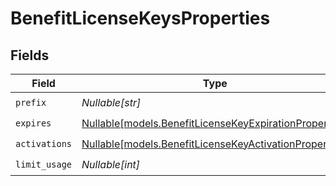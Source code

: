 # BenefitLicenseKeysProperties


## Fields

| Field                                                                                                        | Type                                                                                                         | Required                                                                                                     | Description                                                                                                  |
| ------------------------------------------------------------------------------------------------------------ | ------------------------------------------------------------------------------------------------------------ | ------------------------------------------------------------------------------------------------------------ | ------------------------------------------------------------------------------------------------------------ |
| `prefix`                                                                                                     | *Nullable[str]*                                                                                              | :heavy_check_mark:                                                                                           | N/A                                                                                                          |
| `expires`                                                                                                    | [Nullable[models.BenefitLicenseKeyExpirationProperties]](../models/benefitlicensekeyexpirationproperties.md) | :heavy_check_mark:                                                                                           | N/A                                                                                                          |
| `activations`                                                                                                | [Nullable[models.BenefitLicenseKeyActivationProperties]](../models/benefitlicensekeyactivationproperties.md) | :heavy_check_mark:                                                                                           | N/A                                                                                                          |
| `limit_usage`                                                                                                | *Nullable[int]*                                                                                              | :heavy_check_mark:                                                                                           | N/A                                                                                                          |